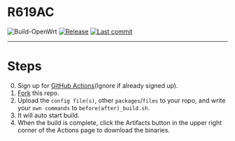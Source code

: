 # R619AC
![Build-OpenWrt](https://github.com/RealKiro/build-immortalwrt/workflows/Build-OpenWrt/badge.svg?branch=master)   [![Release](https://img.shields.io/github/release/RealKiro/Actions-OpenWrt?color=blue)](https://github.com/RealKiro/build-immortalwrt/releases)   [![Last commit](https://img.shields.io/github/last-commit/RealKiro/build-immortalwrt?color=blue)](https://github.com/RealKiro/build-immortalwrt/commits/master)

---

# Steps
0. Sign up for [GitHub Actions](https://github.com/features/actions/signup)\(Ignore if already signed up\).<br/>
1. [Fork](https://github.com/immortalwrt/build-immortalwrt/fork) this repo.<br/>
2. Upload the `config file(s)`, other `packages`/`files` to your ropo, and write your `own commands` to `before(after)_build.sh`.<br/>
3. It will auto start build.
4. When the build is complete, click the Artifacts button in the upper right corner of the Actions page to download the binaries.
